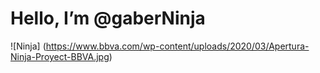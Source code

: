 # Hello, I’m @gaberNinja

![Ninja] (https://www.bbva.com/wp-content/uploads/2020/03/Apertura-Ninja-Proyect-BBVA.jpg)

<!---
gaberNinja/gaberNinja is a ✨ special ✨ repository because its `README.md` (this file) appears on your GitHub profile.
You can click the Preview link to take a look at your changes.
--->
